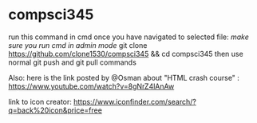 # compsci345

run this command in cmd once you have navigated to selected file: 
*make sure you run cmd in admin mode*
git clone https://github.com/clone1530/compsci345 && cd compsci345 then use normal git push and git pull commands

Also: here is the link posted by @Osman about "HTML crash course" : https://www.youtube.com/watch?v=8gNrZ4lAnAw

link to icon creator: https://www.iconfinder.com/search/?q=back%20icon&price=free

